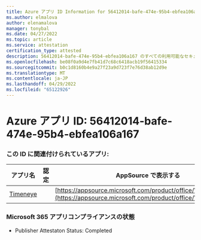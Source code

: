 ```yaml
---
title: Azure アプリ ID Information for 56412014-bafe-474e-95b4-ebfea106a167
ms.author: elmalova
author: elenamalova
manager: tonybal
ms.date: 04/27/2022
ms.topic: article
ms.service: attestation
certification_type: attested
description: 56412014-bafe-474e-95b4-ebfea106a167 のすべての利用可能なセキュリティとコンプライアンス情報。
ms.openlocfilehash: be08f0a9d4e7fb41d7c68c6418acb19f56415334
ms.sourcegitcommit: b0c1d8160b4e9a27f23a9d723f7e76d38ab12d9e
ms.translationtype: MT
ms.contentlocale: ja-JP
ms.lasthandoff: 04/29/2022
ms.locfileid: "65122926"
---
```

# <a name="azure-app-id-56412014-bafe-474e-95b4-ebfea106a167"></a>Azure アプリ ID: 56412014-bafe-474e-95b4-ebfea106a167


### <a name="apps-associated-with-this-id"></a>この ID に関連付けられているアプリ:
| **アプリ名** | **認定** | **AppSource で表示する** |
|--------------|---------------|-----------------------|
| [Timeneye](../forward/WA200001950.md) |  | [https://appsource.microsoft.com/product/office/WA200001950](https://appsource.microsoft.com/product/office/WA200001950) |

### <a name="microsoft-365-app-compliance-status"></a>Microsoft 365 アプリコンプライアンスの状態
- Publisher Attestaton Status: Completed
